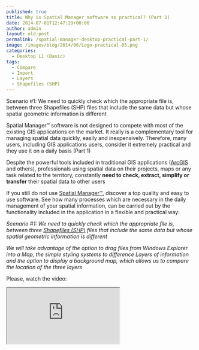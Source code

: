 ```yaml
---
published: true
title: Why is Spatial Manager software so practical? (Part 1)
date: 2014-07-01T12:47:29+00:00
author: admin
layout: old-post
permalink: /spatial-manager-desktop-practical-part-1/
image: /images/blog/2014/06/Logo-practical-85.png
categories:
  - Desktop L1 (Basic)
tags:
  - Compare
  - Import
  - Layers
  - Shapefiles (SHP)
---
```

Scenario #1: We need to quickly check which the appropriate file is, between three Shapefiles (SHP) files that include the same data but whose spatial geometric information is different

<!--more-->

Spatial Manager™ software is not designed to compete with most of the existing GIS applications on the market. It really is a complementary tool for managing spatial data quickly, easily and inexpensively. Therefore, many users, including GIS applications users, consider it extremely practical and they use it on a daily basis (Part 1)

Despite the powerful tools included in traditional GIS applications (<a title="ESRI ArcGIS page" href="http://www.esri.com/software/arcgis" target="_blank" rel="nofollow">ArcGIS</a> and others), professionals using spatial data on their projects, maps or any task related to the territory, constantly **need to check, extract, simplify or transfer** their spatial data to other users

If you still do not use <a title="Spatial Manager web" href="/">Spatial Manager™</a>, discover a top quality and easy to use software. See how many processes which are necessary in the daily management of your spatial information, can be carried out by the functionality included in the application in a flexible and practical way:

_<span>Scenario #1</span>: We need to quickly check which the appropriate file is, between three <a title="Shapefiles (SHP) wiki" href="http://es.wikipedia.org/wiki/Shapefile" target="_blank" rel="nofollow">Shapefiles (SHP)</a> files that include the same data but whose spatial geometric information is different_

_We will take advantage of the option to drag files from Windows Explorer into a Map, the simple styling systems to difference Layers of information and the option to display a background map, which allows us to compare the location of the three layers_

Please, watch the video:

<div class="embed-responsive embed-responsive-16by9">
  <iframe class="embed-responsive-item" src="https://www.youtube.com/embed/tkHKynHwzjk" allowfullscreen></iframe>
</div>
